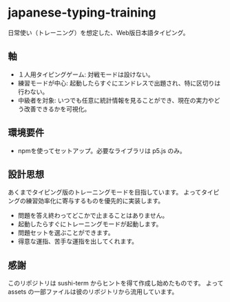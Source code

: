 # japanese-typing-training

日常使い（トレーニング）を想定した、Web版日本語タイピング。

## 軸
- １人用タイピングゲーム: 対戦モードは設けない。
- 練習モードが中心: 起動したらすぐにエンドレスで出題され、特に区切りは行わない。
- 中級者を対象: いつでも任意に統計情報を見ることができ、現在の実力やどう改善できるかを可視化。

## 環境要件
- npmを使ってセットアップ。必要なライブラリは p5.js のみ。

## 設計思想
あくまでタイピング版のトレーニングモードを目指しています。
よってタイピングの練習効率化に寄与するものを優先的に実装します。

- 問題を答え終わってどこかで止まることはありません。
- 起動したらすぐにトレーニングモードが起動します。
- 問題セットを選ぶことができます。
- 得意な運指、苦手な運指を出してくれます。

## 感謝
このリポジトリは sushi-term からヒントを得て作成し始めたものです。
よって assets の一部ファイルは彼のリポジトリから流用しています。
